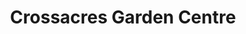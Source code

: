 ---
title: "Crossacres Garden Centre"
url: /brisbane/crossacres-garden-centre/
shop: garden centre
---